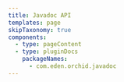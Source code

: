 ```yaml
---
title: Javadoc API
templates: page
skipTaxonomy: true
components:
  - type: pageContent
  - type: pluginDocs
    packageNames: 
      - com.eden.orchid.javadoc
---
```


